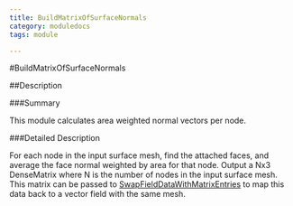```yaml
---
title: BuildMatrixOfSurfaceNormals
category: moduledocs
tags: module

---
```


#BuildMatrixOfSurfaceNormals

##Description

###Summary

This module calculates area weighted normal vectors per node.

###Detailed Description

For each node in the input surface mesh, find the attached faces, and average the face normal weighted by area for that node. Output a Nx3 DenseMatrix where N is the number of nodes in the input surface mesh. This matrix can be passed to [SwapFieldDataWithMatrixEntries](need_link) to map this data back to a vector field with the same mesh.



